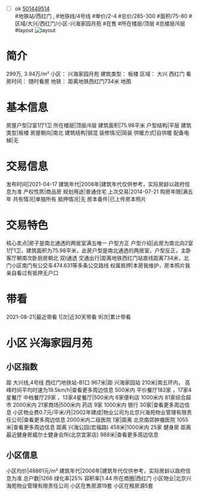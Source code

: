 - [ ] ok [501449514](https://bj.5i5j.com/ershoufang/501449514.html)  
 #地铁站/西红门 ,  #地铁线/4号线
#单价/2-4 #总价/285-300 #面积/75-80   #区域/大兴/西红门/小区-兴海家园月苑 #在售 #所在楼层/顶层 #总楼层/6层 #layout 
![layout](http://image2a.5i5j.com/bdir/layout/76ecd5fb6a504bdb98b54b791a44e901.jpg_P5.jpg) 
# 简介 
 299万,  3.94万/m² 
小区： 兴海家园月苑
建筑类型： 板楼
区域： 大兴 西红门
看房时间： 随时看房
地铁： 距离地铁西红门734米 地图
# 基本信息 
 房屋户型|2室1厅1卫
所在楼层|顶层/6层
建筑面积|75.98平米
户型结构|平层
建筑类型|板楼
房屋朝向|南北
建筑结构|钢混
装修情况|简装
供暖方式|自供暖
配备电梯|无
# 交易信息 
 发布时间|2021-04-17
建筑年代|2006年|建筑年代仅供参考，实际房龄以政府信息为准
产权性质|商品房
规划用途|普通住宅
上次交易|2014-07-21
购房年限|满五年
共有情况|单独所有
抵押情况|无
房本备件|已上传房本照片
# 交易特色 
 核心卖点|房子是南北通透的两居室满五唯一 户型方正
户型介绍|此房为南北向2室1厅1卫，建筑面积为75.98平米，此房户型是南北通透的两居室，户型反正，主卧客厅朝南次卧厨房朝北 双t通透
交通出行|距离地铁西红门站直线距离734米，北门小区南门有公交车474.631等多条公交路线
权属抵押|本房我维护，房本照片我亲自看过有抵押无户口
# 带看 
 2021-08-21|最近带看	 1|次|近30天带看	 9|次|累计带看
# 小区 兴海家园月苑
## 小区指数 
 距 大兴线,4号线 西红门地铁站-B1口 967米|距 兴海家园站 210米|南五环内， 高峰时间平均时速为19.5km/h|查看更多周边信息
500米内 平价餐厅182家 ，17家4星餐厅
中档餐厅29家 ，13家4星餐厅|500米内 6家便利店
1000米内 81家综合超市
2000米内 21家商场|500米内 药店 9家
1000米内 银行 30家|查看更多周边信息
小区物业费0.7元/平米/月|2002年建成|物业公司为北京兴海苑物业管理有限责任公司|查看更多周边信息
2000米内二级医院 1家|距离 北京南郊肿瘤医院  1055米|查看更多周边信息
距离 兴海公园(宏福路) 458米|1000米内 25家 健身房
距离最近健身房威尔士健身会所(北京宜家店) 988米|查看更多周边信息
## 小区信息 
 小区均价|48861元/m²
建筑年代|2006年|建筑年代仅供参考，实际房龄以政府信息为准
总户数|1266
绿化率|25%
容积率|1.44
所在商圈|西红门
小区物业|北京兴海苑物业管理有限责任公司
小区在售房源19套
小区在租房源5套
